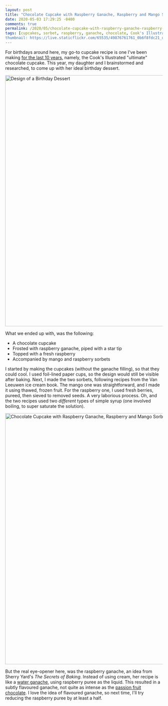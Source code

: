 ```yaml
---
layout: post
title: "Chocolate Cupcake with Raspberry Ganache, Raspberry and Mango Sorbet"
date: 2020-05-03 17:29:25 -0400
comments: true
permalink: /2020/05/chocolate-cupcake-with-raspberry-ganache-raspberry-and-mango-sorbet.html
tags: [cupcakes, sorbet, raspberry, ganache, chocolate, Cook's Illustrated, The Secrets of Baking]
thumbnail: https://live.staticflickr.com/65535/49876761761_0b6f8fdc21_q.jpg
---
```


For birthdays around here, my go-to cupcake recipe is one I've been making 
[for the last 10 years](https://www.gnufmuffin.com/2013/05/ultimate-chocolate-cupcakes-revisited.html), 
namely, the Cook's Illustrated "ultimate" chocolate cupcake. This year, my daughter
and I brainstormed and researched, to come up with her ideal birthday dessert.

<a data-flickr-embed="true" href="https://www.flickr.com/photos/gnuf/49876222908/in/photostream/" title="Design of a Birthday Dessert"><img src="https://live.staticflickr.com/65535/49876222908_e1ae6e15ea_c.jpg" width="600" height="800" alt="Design of a Birthday Dessert"></a><script async src="//embedr.flickr.com/assets/client-code.js" charset="utf-8"></script>

What we ended up with, was the following:

- A chocolate cupcake
- Frosted with raspberry ganache, piped with a star tip
- Topped with a fresh raspberry
- Accompanied by mango and raspberry sorbets

I started by making the cupcakes (without the ganache filling), so that they could cool. I used
foil-lined paper cups, so the design would still be visible after baking. Next, I made the
two sorbets, following recipes from the Van Leeuwen ice cream book. The mango one was 
straightforward, and I made it using thawed, frozen fruit. For the raspberry one, I used
fresh berries, pureed, then sieved to removed seeds. A very laborious process. Oh, and
the two recipes used two _different_ types of simple syrup (one involved boiling, to
super saturate the solution).

<a data-flickr-embed="true" href="https://www.flickr.com/photos/gnuf/49876761761/in/photostream/" title="Chocolate Cupcake with Raspberry Ganache, Raspberry and Mango Sorbet"><img src="https://live.staticflickr.com/65535/49876761761_0b6f8fdc21_c.jpg" width="600" height="800" alt="Chocolate Cupcake with Raspberry Ganache, Raspberry and Mango Sorbet"></a><script async src="//embedr.flickr.com/assets/client-code.js" charset="utf-8"></script>

But the real eye-opener here, was the raspberry ganache, an idea from Sherry Yard's
_The Secrets of Baking_. Instead of using cream, her recipe is
like a [water ganache](https://www.gnufmuffin.com/2019/02/baked-ricotta-and-hazelnut-cheesecakes.html),
using raspberry puree as the liquid. This resulted in a subtly flavoured ganache, not quite
as intense as the [passion fruit chocolate](https://www.gnufmuffin.com/2020/01/passion-fruit-chocolates.html).
I love the idea of flavoured ganache, so next time, I'll try reducing the raspberry puree
by at least a half.

